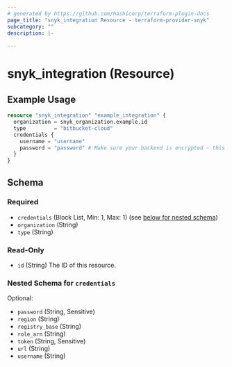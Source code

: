 ```yaml
---
# generated by https://github.com/hashicorp/terraform-plugin-docs
page_title: "snyk_integration Resource - terraform-provider-snyk"
subcategory: ""
description: |-
  
---
```


# snyk_integration (Resource)



## Example Usage

```terraform
resource "snyk_integration" "example_integration" {
  organization = snyk_organization.example.id
  type         = "bitbucket-cloud"
  credentials {
    username = "username"
    password = "password" # Make sure your backend is encrypted - this is stored in plaintext!
  }
}
```

<!-- schema generated by tfplugindocs -->
## Schema

### Required

- `credentials` (Block List, Min: 1, Max: 1) (see [below for nested schema](#nestedblock--credentials))
- `organization` (String)
- `type` (String)

### Read-Only

- `id` (String) The ID of this resource.

<a id="nestedblock--credentials"></a>
### Nested Schema for `credentials`

Optional:

- `password` (String, Sensitive)
- `region` (String)
- `registry_base` (String)
- `role_arn` (String)
- `token` (String, Sensitive)
- `url` (String)
- `username` (String)


